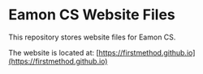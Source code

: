 # Eamon CS Website Files

This repository stores website files for Eamon CS.

The website is located at:  [https://firstmethod.github.io](https://firstmethod.github.io)

